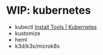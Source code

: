 # WIP: kubernetes
  
  
- kubectl [Install Tools | Kubernetes](https://kubernetes.io/docs/tasks/tools/)
- kustomize
- heml
- k3d/k3s/microk8s

